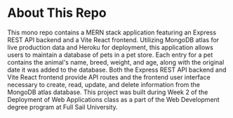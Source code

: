 # About This Repo

This mono repo contains a MERN stack application featuring an Express REST API backend and a Vite React frontend. Utilizing MongoDB atlas for live production data and Heroku for deployment, this application allows users to maintain a database of pets in a pet store. Each entry for a pet contains the animal's name, breed, weight, and age, along with the original date it was added to the database. Both the Express REST API backend and Vite React frontend provide API routes and the frontend user interface necessary to create, read, update, and delete information from the MongoDB atlas database. This project was built during Week 2 of the Deployment of Web Applications class as a part of the Web Development degree program at Full Sail University.